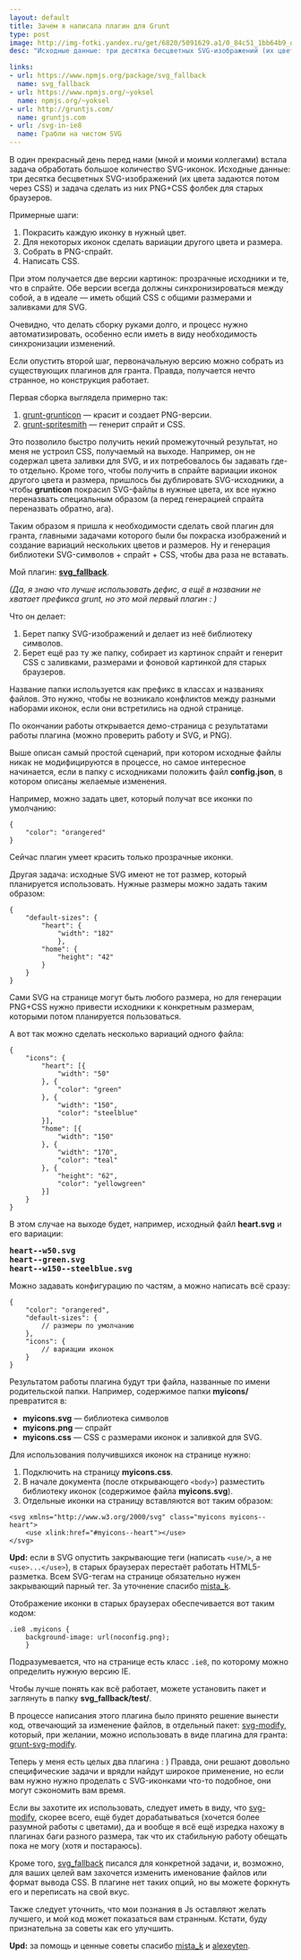 ```yaml
---
layout: default
title: Зачем я написала плагин для Grunt
type: post
image: http://img-fotki.yandex.ru/get/6820/5091629.a1/0_84c51_1bb64b9_orig
desc: "Исходные данные: три десятка бесцветных SVG-изображений (их цвета задаются потом через CSS) и задача сделать из них PNG+CSS фолбек для старых браузеров."

links:
- url: https://www.npmjs.org/package/svg_fallback
  name: svg_fallback
- url: https://www.npmjs.org/~yoksel
  name: npmjs.org/~yoksel
- url: http://gruntjs.com/
  name: gruntjs.com
- url: /svg-in-ie8
  name: Грабли на чистом SVG
---
```


В один прекрасный день перед нами (мной и моими коллегами) встала задача обработать большое количество SVG-иконок.
Исходные данные: три десятка бесцветных SVG-изображений (их цвета задаются потом через CSS) и задача сделать из них PNG+CSS фолбек для старых браузеров.<!--more-->

Примерные шаги:

1. Покрасить каждую иконку в нужный цвет.
2. Для некоторых иконок сделать вариации другого цвета и размера.
3. Собрать в PNG-спрайт.
4. Написать CSS.

При этом получается две версии картинок: прозрачные исходники и те, что в спрайте. Обе версии всегда должны синхронизироваться между собой, а в идеале — иметь общий CSS c общими размерами и заливками для SVG.

Очевидно, что делать сборку руками долго, и процесс нужно автоматизировать, особенно если иметь в виду необходимость синхронизации изменений.

Если опустить второй шаг, первоначальную версию можно собрать из существующих плагинов для гранта. Правда, получается нечто странное, но конструкция работает.

Первая сборка выглядела примерно так:

1. <a href="https://www.npmjs.org/package/grunt-grunticon">grunt-grunticon</a> — красит и создает PNG-версии.
2. <a href="https://www.npmjs.org/package/grunt-spritesmith">grunt-spritesmith</a> — генерит спрайт и CSS.

Это позволило быстро получить некий промежуточный результат, но меня не устроил CSS, получаемый на выходе. Например, он не содержал цвета заливки для SVG, и их потребовалось бы задавать где-то отдельно. Кроме того, чтобы получить в спрайте вариации иконок другого цвета и размера, пришлось бы дублировать SVG-исходники, а чтобы <b>grunticon</b> покрасил SVG-файлы в нужные цвета, их все нужно переназвать специальным образом (а перед генерацией спрайта переназвать обратно, ага).

Таким образом я пришла к необходимости сделать свой плагин для гранта, главными задачами которого были бы покраска изображений и создание вариаций нескольких цветов и размеров. Ну и генерация библиотеки SVG-символов + спрайт + CSS, чтобы два раза не вставать.

Мой плагин: <b><a href="https://www.npmjs.org/package/svg_fallback">svg_fallback</a></b>.

<i>(Да, я знаю что лучше использовать дефис, а ещё в названии не хватает префикса grunt, но это мой первый плагин : )</i>

Что он делает:

1. Берет папку SVG-изображений и делает из неё библиотеку символов.
2. Берет ещё раз ту же папку, собирает из картинок спрайт и генерит CSS с заливками, размерами и фоновой картинкой для старых браузеров.

Название папки используется как префикс в классах и названиях файлов. Это нужно, чтобы не возникало конфликтов между разными наборами иконок, если они встретились на одной странице.

По окончании работы открывается демо-страница с результатами работы плагина (можно проверить работу и SVG, и PNG).

Выше описан самый простой сценарий, при котором исходные файлы никак не модифицируются в процессе, но самое интересное начинается, если в папку с исходниками положить файл <b>config.json</b>, в котором описаны желаемые изменения.

Например, можно задать цвет, который получат все иконки по умолчанию:

<pre><code class="language-javascript">{
    "color": "orangered"
}</code></pre>

Сейчас плагин умеет красить только прозрачные иконки.

Другая задача: исходные SVG имеют не тот размер, который планируется использовать. Нужные размеры можно задать таким образом:

<pre><code class="language-javascript">{
    "default-sizes": {
        "heart": {
            "width": "182"
            },
        "home": {
            "height": "42"
        }
    }
}</code></pre>

Сами SVG на странице могут быть любого размера, но для генерации PNG+CSS нужно привести исходники к конкретным размерам, которыми потом планируется пользоваться.

А вот так можно сделать несколько вариаций одного файла:

<pre><code class="language-javascript">{
    "icons": {
        "heart": [{
            "width": "50"
        }, {
            "color": "green"
        }, {
            "width": "150",
            "color": "steelblue"
        }],
        "home": [{
            "width": "150"
        }, {
            "width": "170",
            "color": "teal"
        }, {
            "height": "62",
            "color": "yellowgreen"
        }]
    }
}</code></pre>

В этом случае на выходе будет, например, исходный файл <b>heart.svg</b> и его вариации:

<pre><b>heart--w50.svg
heart--green.svg
heart--w150--steelblue.svg</b></pre>

Можно задавать конфигурацию по частям, а можно написать всё сразу:

<pre><code class="language-javascript">{
    "color": "orangered",
    "default-sizes": {
        // размеры по умолчанию
    },
    "icons": {
        // вариации иконок
    }
}</code></pre>

Результатом работы плагина будут три файла, названные по имени родительской папки. Например, содержимое папки <b>myicons/</b> превратится в:

- <b>myicons.svg</b> — библиотека символов
- <b>myicons.png</b> — спрайт
- <b>myicons.css</b> — CSS с размерами иконок и заливкой для SVG.

Для использования получившихся иконок на странице нужно:

1. Подключить на страницу <b>myicons.css</b>.
2. В начале документа (после открывающего <code>&lt;body></code>) разместить библиотеку иконок (содержимое файла <b>myicons.svg</b>).
3. Отдельные иконки на страницу вставляются вот таким образом:

 <pre><code class="language-markup">&lt;svg xmlns="http://www.w3.org/2000/svg" class="myicons myicons--heart">
    &lt;use xlink:href="#myicons--heart">&lt;/use>
&lt;/svg></code></pre>

<b>Upd:</b> если в SVG опустить закрывающие теги (написать <code>&lt;use/></code>, a не <code>&lt;use>...&lt;/use></code>), в старых браузерах перестаёт работать HTML5-разметка.
Всем SVG-тегам на странице обязательно нужен закрывающий парный тег.
За уточнение спасибо <a href="https://twitter.com/mista_k">mista_k</a>.

Отображение иконки в старых браузерах обеспечивается вот таким кодом:

<pre><code class="language-css">.ie8 .myicons {
    background-image: url(noconfig.png);
    }</code></pre>

Подразумевается, что на странице есть класс <code>.ie8</code>, по которому можно определить нужную версию IE.

Чтобы лучше понять как всё работает, можете установить пакет и заглянуть в папку <b>svg_fallback/test/</b>.

В процессе написания этого плагина было принято решение вынести код, отвечающий за изменение файлов, в отдельный пакет: <a href="https://www.npmjs.org/package/svg-modify">svg-modify</a>, который, при желании, можно использовать в виде плагина для гранта: <a href="https://www.npmjs.org/package/grunt-svg-modify">grunt-svg-modify</a>.

Теперь у меня есть целых два плагина : ) Правда, они решают довольно специфические задачи и врядли найдут широкое применение, но если вам нужно нужно проделать с SVG-иконками что-то подобное, они могут сэкономить вам время.

Если вы захотите их использовать, следует иметь в виду, что <a href="https://www.npmjs.org/package/svg-modify">svg-modify</a>, скорее всего, ещё будет дорабатываться (хочется более разумной работы с цветами), да и вообще я всё ещё изредка нахожу в плагинах баги разного размера, так что их стабильную работу обещать пока не могу (хотя и постараюсь).

Кроме того, <a href="https://www.npmjs.org/package/svg_fallback">svg_fallback</a> писался для конкретной задачи, и, возможно, для ваших целей вам захочется изменить именование файлов или формат вывода CSS. В плагине нет таких опций, но вы можете форкнуть его и переписать на свой вкус.

Также следует уточнить, что мои познания в Js оставляют желать лучшего, и мой код может показаться вам странным. Кстати, буду признательна за советы как его улучшить.

<b>Upd:</b> за помощь и ценные советы спасибо <a href="https://twitter.com/mista_k">mista_k</a> и <a href="https://twitter.com/alexeyten">alexeyten</a>.


